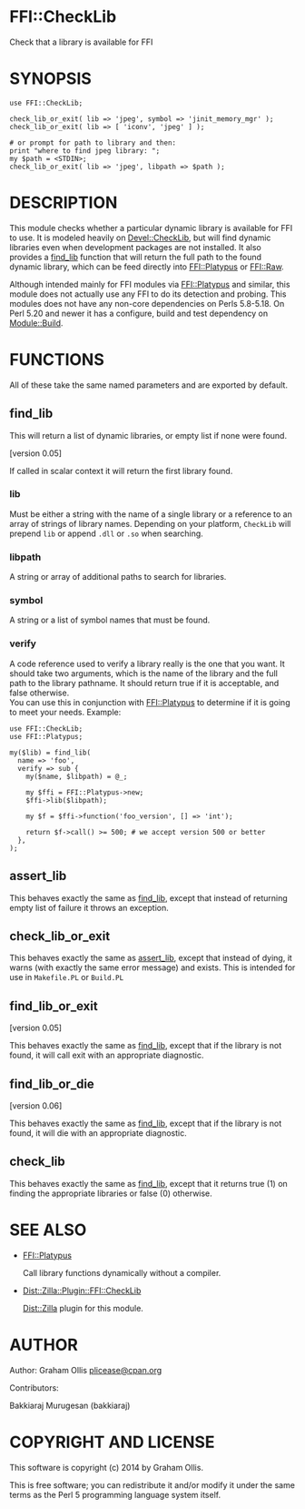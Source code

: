 # FFI::CheckLib

Check that a library is available for FFI

# SYNOPSIS

    use FFI::CheckLib;
    
    check_lib_or_exit( lib => 'jpeg', symbol => 'jinit_memory_mgr' );
    check_lib_or_exit( lib => [ 'iconv', 'jpeg' ] );
    
    # or prompt for path to library and then:
    print "where to find jpeg library: ";
    my $path = <STDIN>;
    check_lib_or_exit( lib => 'jpeg', libpath => $path );

# DESCRIPTION

This module checks whether a particular dynamic library is available for FFI to use.
It is modeled heavily on [Devel::CheckLib](https://metacpan.org/pod/Devel::CheckLib), but will find dynamic libraries
even when development packages are not installed.  It also provides a 
[find\_lib](https://metacpan.org/pod/FFI::CheckLib#find_lib) function that will return the full path to
the found dynamic library, which can be feed directly into [FFI::Platypus](https://metacpan.org/pod/FFI::Platypus) or
[FFI::Raw](https://metacpan.org/pod/FFI::Raw).

Although intended mainly for FFI modules via [FFI::Platypus](https://metacpan.org/pod/FFI::Platypus) and similar, this module
does not actually use any FFI to do its detection and probing.  This modules does
not have any non-core dependencies on Perls 5.8-5.18.  On Perl 5.20 and newer it has
a configure, build and test dependency on [Module::Build](https://metacpan.org/pod/Module::Build).  

# FUNCTIONS

All of these take the same named parameters and are exported by default.

## find\_lib

This will return a list of dynamic libraries, or empty list if none were found.

\[version 0.05\]

If called in scalar context it will return the first library found.

### lib

Must be either a string with the name of a single library or a reference to an array
of strings of library names.  Depending on your platform, `CheckLib` will prepend
`lib` or append `.dll` or `.so` when searching.

### libpath

A string or array of additional paths to search for libraries.

### symbol

A string or a list of symbol names that must be found.

### verify

A code reference used to verify a library really is the one that you want.  It 
should take two arguments, which is the name of the library and the full path to the
library pathname.  It should return true if it is acceptable, and false otherwise.  
You can use this in conjunction with [FFI::Platypus](https://metacpan.org/pod/FFI::Platypus) to determine if it is going to meet
your needs.  Example:

    use FFI::CheckLib;
    use FFI::Platypus;
    
    my($lib) = find_lib(
      name => 'foo',
      verify => sub {
        my($name, $libpath) = @_;
        
        my $ffi = FFI::Platypus->new;
        $ffi->lib($libpath);
        
        my $f = $ffi->function('foo_version', [] => 'int');
        
        return $f->call() >= 500; # we accept version 500 or better
      },
    );

## assert\_lib

This behaves exactly the same as [find\_lib](https://metacpan.org/pod/FFI::CheckLib#find_lib),
except that instead of returning empty list of failure it throws
an exception.

## check\_lib\_or\_exit

This behaves exactly the same as [assert\_lib](https://metacpan.org/pod/FFI::CheckLib#assert_lib),
except that instead of dying, it warns (with exactly the same error message)
and exists.  This is intended for use in `Makefile.PL` or `Build.PL`

## find\_lib\_or\_exit

\[version 0.05\]

This behaves exactly the same as [find\_lib](https://metacpan.org/pod/FFI::CheckLib#find_lib),
except that if the library is not found, it will call exit with an
appropriate diagnostic.

## find\_lib\_or\_die

\[version 0.06\]

This behaves exactly the same as [find\_lib](https://metacpan.org/pod/FFI::CheckLib#find_lib),
except that if the library is not found, it will die with an
appropriate diagnostic.

## check\_lib

This behaves exactly the same as [find\_lib](https://metacpan.org/pod/FFI::CheckLib#find_lib), except that
it returns true (1) on finding the appropriate libraries or false (0) otherwise.

# SEE ALSO

- [FFI::Platypus](https://metacpan.org/pod/FFI::Platypus)

    Call library functions dynamically without a compiler.

- [Dist::Zilla::Plugin::FFI::CheckLib](https://metacpan.org/pod/Dist::Zilla::Plugin::FFI::CheckLib)

    [Dist::Zilla](https://metacpan.org/pod/Dist::Zilla) plugin for this module.

# AUTHOR

Author: Graham Ollis <plicease@cpan.org>

Contributors:

Bakkiaraj Murugesan (bakkiaraj)

# COPYRIGHT AND LICENSE

This software is copyright (c) 2014 by Graham Ollis.

This is free software; you can redistribute it and/or modify it under
the same terms as the Perl 5 programming language system itself.
